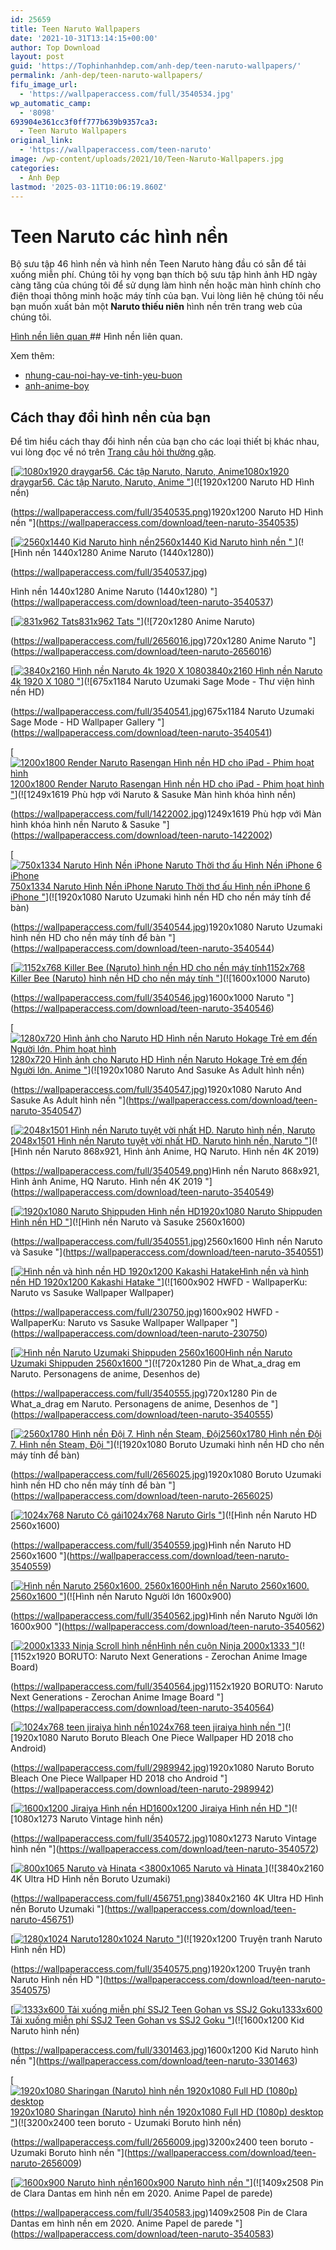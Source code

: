 ```yaml
---
id: 25659
title: Teen Naruto Wallpapers
date: '2021-10-31T13:14:15+00:00'
author: Top Download
layout: post
guid: 'https://Tophinhanhdep.com/anh-dep/teen-naruto-wallpapers/'
permalink: /anh-dep/teen-naruto-wallpapers/
fifu_image_url:
  - 'https://wallpaperaccess.com/full/3540534.jpg'
wp_automatic_camp:
  - '8098'
693904e361cc3f0ff777b639b9357ca3:
  - Teen Naruto Wallpapers
original_link:
  - 'https://wallpaperaccess.com/teen-naruto'
image: /wp-content/uploads/2021/10/Teen-Naruto-Wallpapers.jpg
categories:
  - Ảnh Đẹp
lastmod: '2025-03-11T10:06:19.860Z'
---
```

# Teen Naruto các hình nền

Bộ sưu tập 46 hình nền và hình nền Teen Naruto hàng đầu có sẵn để tải xuống miễn phí. Chúng tôi hy vọng bạn thích bộ sưu tập hình ảnh HD ngày càng tăng của chúng tôi để sử dụng làm hình nền hoặc màn hình chính cho điện thoại thông minh hoặc máy tính của bạn. Vui lòng liên hệ chúng tôi nếu bạn muốn xuất bản một **Naruto thiếu niên** hình nền trên trang web của chúng tôi.

[Hình nền liên quan ](#related) ## Hình nền liên quan.

   
 Xem thêm:

   
- [nhung-cau-noi-hay-ve-tinh-yeu-buon](https://tophinhanhdep.com/nhung-cau-noi-hay/nhung-cau-noi-hay-ve-tinh-yeu-buon/)
- [anh-anime-boy](https://tophinhanhdep.com/anh-anime/anh-anime-boy/)

## Cách thay đổi hình nền của bạn

Để tìm hiểu cách thay đổi hình nền của bạn cho các loại thiết bị khác nhau, vui lòng đọc về nó trên [Trang câu hỏi thường gặp](https://tophinhanhdep.com/faq/).

  
[[![1080x1920 draygar56.  Các tập Naruto, Naruto, Anime](https://wallpaperaccess.com/full/3540534.jpg)1080x1920 draygar56. Các tập Naruto, Naruto, Anime "](https://wallpaperaccess.com/download/teen-naruto-3540534)](![1920x1200 Naruto HD Hình nền)

(https://wallpaperaccess.com/full/3540535.png)1920x1200 Naruto HD Hình nền "](https://wallpaperaccess.com/download/teen-naruto-3540535)

[[![2560x1440 Kid Naruto hình nền](https://wallpaperaccess.com/full/1213146.jpg)2560x1440 Kid Naruto hình nền " ](https://wallpaperaccess.com/download/teen-naruto-1213146)](![Hình nền 1440x1280 Anime Naruto (1440x1280))

(https://wallpaperaccess.com/full/3540537.jpg)

Hình nền 1440x1280 Anime Naruto (1440x1280) "](https://wallpaperaccess.com/download/teen-naruto-3540537)

[[![831x962 Tats](https://wallpaperaccess.com/full/3540538.png)831x962 Tats "](https://wallpaperaccess.com/download/teen-naruto-3540538)](![720x1280 Anime Naruto)

(https://wallpaperaccess.com/full/2656016.jpg)720x1280 Anime Naruto "](https://wallpaperaccess.com/download/teen-naruto-2656016)

[[![3840x2160 Hình nền Naruto 4k 1920 X 1080](https://wallpaperaccess.com/full/3540540.jpg)3840x2160 Hình nền Naruto 4k 1920 X 1080 "](https://wallpaperaccess.com/download/teen-naruto-3540540)](![675x1184 Naruto Uzumaki Sage Mode - Thư viện hình nền HD)

(https://wallpaperaccess.com/full/3540541.jpg)675x1184 Naruto Uzumaki Sage Mode - HD Wallpaper Gallery "](https://wallpaperaccess.com/download/teen-naruto-3540541)

[[![1200x1800 Render Naruto Rasengan Hình nền HD cho iPad - Phim hoạt hình](https://wallpaperaccess.com/full/3540542.png) 1200x1800 Render Naruto Rasengan Hình nền HD cho iPad - Phim hoạt hình "](https://wallpaperaccess.com/download/teen-naruto-3540542)](![1249x1619 Phù hợp với Naruto & Sasuke Màn hình khóa hình nền)

(https://wallpaperaccess.com/full/1422002.jpg)1249x1619 Phù hợp với Màn hình khóa hình nền Naruto &amp; Sasuke "](https://wallpaperaccess.com/download/teen-naruto-1422002)

[[![750x1334 Naruto Hình Nền iPhone Naruto Thời thơ ấu Hình Nền iPhone 6 iPhone](https://wallpaperaccess.com/full/517668.jpg)750x1334 Naruto Hình Nền iPhone Naruto Thời thơ ấu Hình nền iPhone 6 iPhone "](https://wallpaperaccess.com/download/teen-naruto-517668)](![1920x1080 Naruto Uzumaki hình nền HD cho nền máy tính để bàn)

(https://wallpaperaccess.com/full/3540544.jpg)1920x1080 Naruto Uzumaki hình nền HD cho nền máy tính để bàn "](https://wallpaperaccess.com/download/teen-naruto-3540544)

[[![1152x768 Killer Bee (Naruto) hình nền HD cho nền máy tính](https://wallpaperaccess.com/full/1670230.jpg)1152x768 Killer Bee (Naruto) hình nền HD cho nền máy tính "](https://wallpaperaccess.com/download/teen-naruto-1670230)](![1600x1000 Naruto)

(https://wallpaperaccess.com/full/3540546.jpg)1600x1000 Naruto "](https://wallpaperaccess.com/download/teen-naruto-3540546)

[[![1280x720 Hình ảnh cho Naruto HD Hình nền Naruto Hokage Trẻ em đến Người lớn.  Phim hoạt hình](https://wallpaperaccess.com/full/931722.jpg)1280x720 Hình ảnh cho Naruto HD Hình nền Naruto Hokage Trẻ em đến Người lớn. Anime "](https://wallpaperaccess.com/download/teen-naruto-931722)](![1920x1080 Naruto And Sasuke As Adult hình nền)

(https://wallpaperaccess.com/full/3540547.jpg)1920x1080 Naruto And Sasuke As Adult hình nền "](https://wallpaperaccess.com/download/teen-naruto-3540547)

[[![2048x1501 Hình nền Naruto tuyệt vời nhất HD.  Naruto hình nền, Naruto](https://wallpaperaccess.com/full/3540548.jpg)2048x1501 Hình nền Naruto tuyệt vời nhất HD. Naruto hình nền, Naruto "](https://wallpaperaccess.com/download/teen-naruto-3540548)](![Hình nền Naruto 868x921, Hình ảnh Anime, HQ Naruto.  Hình nền 4K 2019)

(https://wallpaperaccess.com/full/3540549.png)Hình nền Naruto 868x921, Hình ảnh Anime, HQ Naruto. Hình nền 4K 2019 "](https://wallpaperaccess.com/download/teen-naruto-3540549)

[[![1920x1080 Naruto Shippuden Hình nền HD](https://wallpaperaccess.com/full/976358.jpg)1920x1080 Naruto Shippuden Hình nền HD "](https://wallpaperaccess.com/download/teen-naruto-976358)](![Hình nền Naruto và Sasuke 2560x1600)

(https://wallpaperaccess.com/full/3540551.jpg)2560x1600 Hình nền Naruto và Sasuke "](https://wallpaperaccess.com/download/teen-naruto-3540551)

[[![Hình nền và hình nền HD 1920x1200 Kakashi Hatake](https://wallpaperaccess.com/full/8006.jpg)Hình nền và hình nền HD 1920x1200 Kakashi Hatake "](https://wallpaperaccess.com/download/teen-naruto-8006)](![1600x902 HWFD - WallpaperKu: Naruto vs Sasuke Wallpaper Wallpaper)

(https://wallpaperaccess.com/full/230750.jpg)1600x902 HWFD - WallpaperKu: Naruto vs Sasuke Wallpaper Wallpaper "](https://wallpaperaccess.com/download/teen-naruto-230750)

[[![Hình nền Naruto Uzumaki Shippuden 2560x1600](https://wallpaperaccess.com/full/3540554.jpg)Hình nền Naruto Uzumaki Shippuden 2560x1600 "](https://wallpaperaccess.com/download/teen-naruto-3540554)](![720x1280 Pin de What_a_drag em Naruto.  Personagens de anime, Desenhos de)

(https://wallpaperaccess.com/full/3540555.jpg)720x1280 Pin de What\_a\_drag em Naruto. Personagens de anime, Desenhos de "](https://wallpaperaccess.com/download/teen-naruto-3540555)

[[![2560x1780 Hình nền Đội 7.  Hình nền Steam, Đội](https://wallpaperaccess.com/full/2784907.jpg)2560x1780 Hình nền Đội 7. Hình nền Steam, Đội "](https://wallpaperaccess.com/download/teen-naruto-2784907)](![1920x1080 Boruto Uzumaki hình nền HD cho nền máy tính để bàn)

(https://wallpaperaccess.com/full/2656025.jpg)1920x1080 Boruto Uzumaki hình nền HD cho nền máy tính để bàn "](https://wallpaperaccess.com/download/teen-naruto-2656025)

[[![1024x768 Naruto Cô gái](https://wallpaperaccess.com/full/692270.jpg)1024x768 Naruto Girls "](https://wallpaperaccess.com/download/teen-naruto-692270)](![Hình nền Naruto HD 2560x1600)

(https://wallpaperaccess.com/full/3540559.jpg)Hình nền Naruto HD 2560x1600 "](https://wallpaperaccess.com/download/teen-naruto-3540559)

[[![Hình nền Naruto 2560x1600.  2560x1600](https://wallpaperaccess.com/full/3540560.jpg)Hình nền Naruto 2560x1600. 2560x1600 "](https://wallpaperaccess.com/download/teen-naruto-3540560)](![Hình nền Naruto Người lớn 1600x900)

(https://wallpaperaccess.com/full/3540562.jpg)Hình nền Naruto Người lớn 1600x900 "](https://wallpaperaccess.com/download/teen-naruto-3540562)

[[![2000x1333 Ninja Scroll hình nền](https://wallpaperaccess.com/full/3540563.jpg)Hình nền cuộn Ninja 2000x1333 "](https://wallpaperaccess.com/download/teen-naruto-3540563)](![1152x1920 BORUTO: Naruto Next Generations - Zerochan Anime Image Board)

(https://wallpaperaccess.com/full/3540564.jpg)1152x1920 BORUTO: Naruto Next Generations - Zerochan Anime Image Board "](https://wallpaperaccess.com/download/teen-naruto-3540564)

[[![1024x768 teen jiraiya hình nền](https://wallpaperaccess.com/full/3540565.jpg)1024x768 teen jiraiya hình nền "](https://wallpaperaccess.com/download/teen-naruto-3540565)](![1920x1080 Naruto Boruto Bleach One Piece Wallpaper HD 2018 cho Android)

(https://wallpaperaccess.com/full/2989942.jpg)1920x1080 Naruto Boruto Bleach One Piece Wallpaper HD 2018 cho Android "](https://wallpaperaccess.com/download/teen-naruto-2989942)

[[![1600x1200 Jiraiya Hình nền HD](https://wallpaperaccess.com/full/3540567.jpg)1600x1200 Jiraiya Hình nền HD "](https://wallpaperaccess.com/download/teen-naruto-3540567)](![1080x1273 Naruto Vintage hình nền)

(https://wallpaperaccess.com/full/3540572.jpg)1080x1273 Naruto Vintage hình nền "](https://wallpaperaccess.com/download/teen-naruto-3540572)

[[![800x1065 Naruto và Hinata <3](https://wallpaperaccess.com/full/3540573.png)800x1065 Naruto và Hinata ](https://wallpaperaccess.com/download/teen-naruto-3540573)](![3840x2160 4K Ultra HD Hình nền Boruto Uzumaki)

(https://wallpaperaccess.com/full/456751.png)3840x2160 4K Ultra HD Hình nền Boruto Uzumaki "](https://wallpaperaccess.com/download/teen-naruto-456751)

[[![1280x1024 Naruto](https://wallpaperaccess.com/full/3540574.jpg)1280x1024 Naruto "](https://wallpaperaccess.com/download/teen-naruto-3540574)](![1920x1200 Truyện tranh Naruto Hình nền HD)

(https://wallpaperaccess.com/full/3540575.png)1920x1200 Truyện tranh Naruto Hình nền HD "](https://wallpaperaccess.com/download/teen-naruto-3540575)

[[![1333x600 Tải xuống miễn phí SSJ2 Teen Gohan vs SSJ2 Goku](https://wallpaperaccess.com/full/3540577.jpg)1333x600 Tải xuống miễn phí SSJ2 Teen Gohan vs SSJ2 Goku "](https://wallpaperaccess.com/download/teen-naruto-3540577)](![1600x1200 Kid Naruto hình nền)

(https://wallpaperaccess.com/full/3301463.jpg)1600x1200 Kid Naruto hình nền "](https://wallpaperaccess.com/download/teen-naruto-3301463)

[[![1920x1080 Sharingan (Naruto) hình nền 1920x1080 Full HD (1080p) desktop](https://wallpaperaccess.com/full/3402575.jpg)1920x1080 Sharingan (Naruto) hình nền 1920x1080 Full HD (1080p) desktop "](https://wallpaperaccess.com/download/teen-naruto-3402575)](![3200x2400 teen boruto - Uzumaki Boruto hình nền)

(https://wallpaperaccess.com/full/2656009.jpg)3200x2400 teen boruto - Uzumaki Boruto hình nền "](https://wallpaperaccess.com/download/teen-naruto-2656009)

[[![1600x900 Naruto hình nền](https://wallpaperaccess.com/full/3540582.jpg)1600x900 Naruto hình nền "](https://wallpaperaccess.com/download/teen-naruto-3540582)](![1409x2508 Pin de Clara Dantas em hình nền em 2020. Anime Papel de parede)

(https://wallpaperaccess.com/full/3540583.jpg)1409x2508 Pin de Clara Dantas em hình nền em 2020. Anime Papel de parede "](https://wallpaperaccess.com/download/teen-naruto-3540583)
